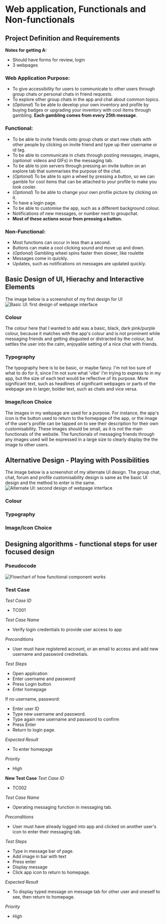 # Web application, Functionals and Non-functionals

## **Project Definition and Requirements**

**Notes for getting A:**
- Should have forms for review, login
- 3 webpages

### **Web Application Purpose:**
- To give accessibility for users to communicate to other users through group chats or personal chats in friend requests.
- To explore other group chats in the app and chat about common topics.
- (*Optional*) To be able to develop your own inventory and profile by buying badges or upgrading your inventory with cool items through gambling. **Each gambling comes from every 25th message**.

### **Functional:**
- To be able to invite friends onto group chats or start new chats with other people by clicking on invite friend and type up their username or id tag.
- To be able to communicate in chats through posting messages, images, (*optional*: videos and GIFs) in the messaging tab.
- To be able to join servers through pressing an invite button on an explore tab that summarises the purpose of the chat.
- (*Optional*) To be able to spin a wheel by pressing a button, so we can gamble for cool items that can be attached to your profile to make you look cooler.
- (*Optional*) To be able to change your own profile picture by clicking on it.
- To have a login page.
- To be able to customise the app, such as a different background colour.
- Notifications of new messages, or number next to groupchat. 
- **Most of these actions occur from pressing a button.**

### **Non-Functional:**
- Most functions can occur in less than a second.
- Buttons can make a cool clicking sound and move up and down.
- (*Optional*) Gambling wheel spins faster then slower, like roulette
- Messages come in quickly.
- Updates, such as notifications on messages are updated quickly. 

## Basic Design of UI, Hierachy and Interactive Elements

The image below is a screenshot of my first design for UI
![Basic UI: first design of webpage interface](image.png) 

### Colour
The colour here that I wanted to add was a basic, black, dark pink/purple colour, because it matches with the app's colour and is not prominent while messaging friends and getting disgusted or distracted by the colour, but settles the user into the calm, enjoyable setting of a nice chat with friends.

### Typography
The typography here is to be basic, or maybe fancy. I'm not too sure of what to do for it, since I'm not sure what 'vibe' I'm trying to express to in my app, but the size of each text would be reflective of its purpose. More significant text, such as headlines of significant webpages or parts of the webpage are in larger, bolder text, such as chats and vice versa.

### Image/Icon Choice
The images in my webpage are used for a purpose. For instance, the app's icon is the button used to return to the homepage of the app, or the image of the user's profile can be tapped on to see their description for their own customisability. These images should be small, as it is not the main functionals of the website. The functionals of messaging friends through any images used will be expressed in a large size to clearly display the the image to other users.

## Alternative Design - Playing with Possibilities

The image below is a screenshot of my alternate UI design. The group chat, chat, forum and profile customisability design is same as the basic UI design and the method to enter is the same.
![Alternate UI: second design of webpage interface](image-1.png) 

### Colour


### Typography


### Image/Icon Choice


## Designing algorithms - functional steps for user focused design

### Pseudocode
![Flowchart of how functional component works](image-2.png)

### Test Case
*Test Case ID*
- TC001

*Test Case Name*
- Verify login credentials to provide user access to app

*Preconditions*
- User must have registered account, or an email to access and add new username and password crednetials.

*Test Steps*
- Open application
- Enter username and password
- Press Login button
- Enter homepage

If no username, password:
- Enter user ID
- Type new username and password.
- Type again new username and password to confirm
- Press Enter
- Return to login page.

*Expected Result*
- To enter homepage

*Priority*
- High

**New Test Case**
*Test Case ID*
- TC002

*Test Case Name*
- Operating messaging function in messaging tab.

*Preconditions*
- User must have already logged into app and clicked on another user's icon to enter their messaging tab.

*Test Steps*
- Type in message bar of page.
- Add image in bar with text
- Press enter
- Display message
- Click app icon to return to homepage.

*Expected Result*
- To display typed message on message tab for other user and oneself to see, then return to homepage.

*Priority*
- High